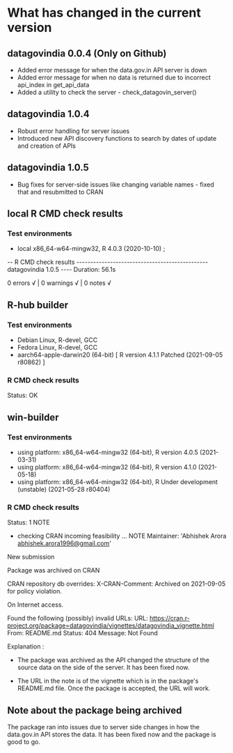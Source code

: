 
# What has changed in the current version 


## datagovindia 0.0.4 (Only on Github)

* Added error message for when the data.gov.in API server is down
* Added error message for when no data is returned due to incorrect api_index in get_api_data
* Added a utility to check the server - check_datagovin_server()

## datagovindia 1.0.4

* Robust error handling for server issues
* Introduced new API discovery functions to search by dates of update and creation of APIs


## datagovindia 1.0.5

* Bug fixes for server-side issues like changing variable names - fixed that and resubmitted to CRAN


## local R CMD check results

### Test environments
* local x86_64-w64-mingw32, R 4.0.3 (2020-10-10) ;

-- R CMD check results ----------------------------------------------- datagovindia 1.0.5 ----
Duration: 56.1s

0 errors √ | 0 warnings √ | 0 notes √


## R-hub builder

### Test environments
- Debian Linux, R-devel, GCC
- Fedora Linux, R-devel, GCC
- aarch64-apple-darwin20 (64-bit) [ R version 4.1.1 Patched (2021-09-05 r80862) ]


### R CMD check results

Status: OK

## win-builder

### Test environments
- using platform: x86_64-w64-mingw32 (64-bit), R version 4.0.5 (2021-03-31)
- using platform: x86_64-w64-mingw32 (64-bit), R version 4.1.0 (2021-05-18)
- using platform: x86_64-w64-mingw32 (64-bit), R Under development (unstable) (2021-05-28 r80404)


### R CMD check results


Status: 1 NOTE

* checking CRAN incoming feasibility ... NOTE
Maintainer: 'Abhishek Arora <abhishek.arora1996@gmail.com>'

New submission

Package was archived on CRAN

CRAN repository db overrides:
  X-CRAN-Comment: Archived on 2021-09-05 for policy violation.

  On Internet access.
  
Found the following (possibly) invalid URLs:
  URL: https://cran.r-project.org/package=datagovindia/vignettes/datagovindia_vignette.html
    From: README.md
    Status: 404
    Message: Not Found

Explanation :

+ The package was archived as the API changed the structure of the source data on the side of the server. It has been fixed now.

+ The URL in the note is of the vignette which is in the package's README.md file. Once the package is accepted, the URL will work. 




## Note about the package being archived 
The package ran into issues due to server side changes in how the data.gov.in API stores the data. It has been fixed now and the package is good to go.
